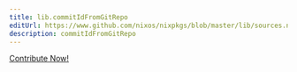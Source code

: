 ```yaml
---
title: lib.commitIdFromGitRepo
editUrl: https://www.github.com/nixos/nixpkgs/blob/master/lib/sources.nix#L184C25
description: commitIdFromGitRepo
---
```


<a href="https://www.github.com/nixos/nixpkgs/blob/master/lib/sources.nix#L184C25">Contribute Now!</a>
